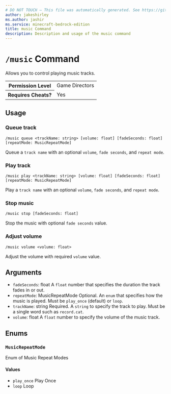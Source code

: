 ```yaml
---
# DO NOT TOUCH — This file was automatically generated. See https://github.com/mojang/minecraftapidocsgenerator to modify descriptions, examples, etc.
author: jakeshirley
ms.author: jashir
ms.service: minecraft-bedrock-edition
title: music Command
description: Description and usage of the music command
---
```

# `/music` Command
Allows you to control playing music tracks.

<table>
  <tr>
    <th>Permission Level</th>
    <td>Game Directors</td>
  </tr>
  <tr>
    <th>Requires Cheats?</th>
    <td>Yes</td>
  </tr>
</table>

## Usage
### Queue track
`/music queue <trackName: string> [volume: float] [fadeSeconds: float] [repeatMode: MusicRepeatMode]`

Queue a `track name` with an optional `volume`, `fade seconds`, and `repeat mode`.

### Play track
`/music play <trackName: string> [volume: float] [fadeSeconds: float] [repeatMode: MusicRepeatMode]`

Play a `track name` with an optional `volume`, `fade seconds`, and `repeat mode`.

### Stop music
`/music stop [fadeSeconds: float]`

Stop the music with optional `fade seconds` value.

### Adjust volume
`/music volume <volume: float>`

Adjust the volume with required `volume` value.

## Arguments
- `fadeSeconds`: float
A `float` number that specifies the duration the track fades in or out.
- `repeatMode`: MusicRepeatMode
Optional. An `enum`  that specifies how the music is played. Must be `play_once` (default) or `loop`.
- `trackName`: string
Required. A `string` to specify the track to play. Must be a single word such as `record.cat`.
- `volume`: float
A `float` number to specify the volume of the music track.

## Enums
### `MusicRepeatMode`
Enum of Music Repeat Modes

#### Values
- `play_once`
Play Once
- `loop`
Loop

